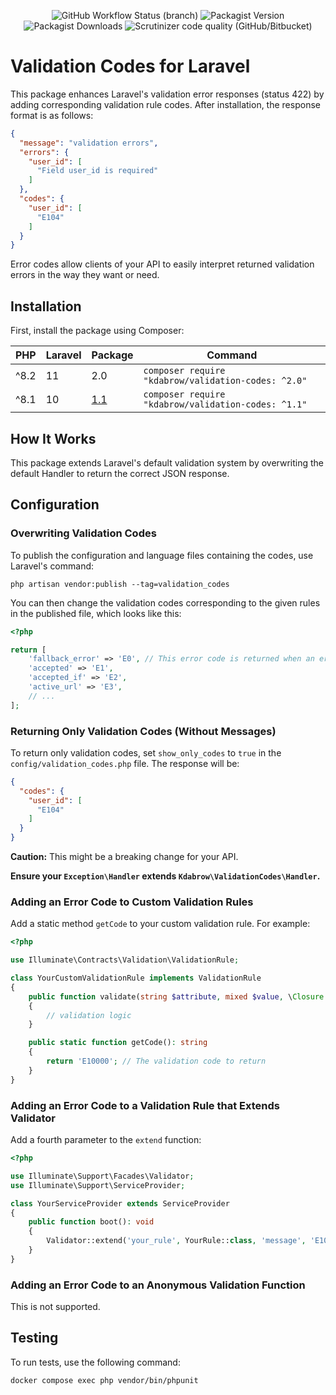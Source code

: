 <p align="center">
<img alt="GitHub Workflow Status (branch)" src="https://github.com/karoldabro/validation-codes/actions/workflows/laravel.yml/badge.svg">
<img alt="Packagist Version" src="https://img.shields.io/packagist/v/kdabrow/validation-codes">
<img alt="Packagist Downloads" src="https://img.shields.io/packagist/dm/kdabrow/validation-codes">
<img alt="Scrutinizer code quality (GitHub/Bitbucket)" src="https://img.shields.io/scrutinizer/quality/g/karoldabro/validation-codes/master">
</p>

# Validation Codes for Laravel

This package enhances Laravel's validation error responses (status 422) by adding corresponding validation rule codes. After installation, the response format is as follows:

```json
{
  "message": "validation errors",
  "errors": {
    "user_id": [
      "Field user_id is required"
    ]
  },
  "codes": {
    "user_id": [
      "E104"
    ]
  }
}
```
Error codes allow clients of your API to easily interpret returned validation errors in the way they want or need. 

## Installation

First, install the package using Composer:

| PHP  | Laravel | Package                                                           | Command                                                  |
|------|---------|-------------------------------------------------------------------|----------------------------------------------------------|
| ^8.2 | 11      | 2.0                                                               | ```composer require "kdabrow/validation-codes: ^2.0"```  |
| ^8.1 | 10      | [1.1](https://github.com/karoldabro/validation-codes/tree/v1.1.0) | ```composer require "kdabrow/validation-codes: ^1.1" ``` |

## How It Works

This package extends Laravel's default validation system by overwriting the default Handler to return the correct JSON response.

## Configuration

### Overwriting Validation Codes

To publish the configuration and language files containing the codes, use Laravel's command:

```shell
php artisan vendor:publish --tag=validation_codes
```

You can then change the validation codes corresponding to the given rules in the published file, which looks like this:

```php
<?php

return [
    'fallback_error' => 'E0', // This error code is returned when an error code isn't found in this file
    'accepted' => 'E1',
    'accepted_if' => 'E2',
    'active_url' => 'E3',
    // ...
];
```

### Returning Only Validation Codes (Without Messages)

To return only validation codes, set `show_only_codes` to `true` in the `config/validation_codes.php` file. The response will be:

```json
{
  "codes": {
    "user_id": [
      "E104"
    ]
  }
}
```

**Caution:** This might be a breaking change for your API.

**Ensure your `Exception\Handler` extends `Kdabrow\ValidationCodes\Handler`.**

### Adding an Error Code to Custom Validation Rules

Add a static method `getCode` to your custom validation rule. For example:

```php
<?php

use Illuminate\Contracts\Validation\ValidationRule;

class YourCustomValidationRule implements ValidationRule
{
    public function validate(string $attribute, mixed $value, \Closure $fail): void
    {
        // validation logic
    }

    public static function getCode(): string
    {
        return 'E10000'; // The validation code to return
    }
}
```

### Adding an Error Code to a Validation Rule that Extends Validator

Add a fourth parameter to the `extend` function:

```php
<?php

use Illuminate\Support\Facades\Validator;
use Illuminate\Support\ServiceProvider;

class YourServiceProvider extends ServiceProvider
{
    public function boot(): void
    {
        Validator::extend('your_rule', YourRule::class, 'message', 'E10000');
    }
}
```

### Adding an Error Code to an Anonymous Validation Function

This is not supported.

## Testing

To run tests, use the following command:

```shell
docker compose exec php vendor/bin/phpunit
```
